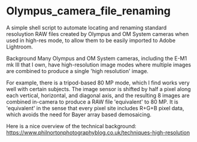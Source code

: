 # Olympus_camera_file_renaming
A simple shell script to automate locating and renaming standard resoluytion RAW files created by Olympus and OM System cameras when used in high-res mode, to allow them to be easily imported to Adobe Lightroom.

Background
Many Olympus and OM System cameras, including the E-M1 mk III that I own, have high-resolution image modes where multiple images are combined to produce a single 'high resolution' image. 

For example, there is a tripod-based 80 MP mode, which I find works very well with certain subjects. The image sensor is shifted by half a pixel along each vertical, horizontal, and diagonal axis, and the resulting 8 images are combined in-camera to produce a RAW file 'equivalent' to 80 MP. It is 'equivalent' in the sense that every pixel site includes R+G+B pixel data, which avoids the need for Bayer array based demosaicing. 

Here is a nice overview of the technical background: https://www.philnortonphotographyblog.co.uk/techniques-high-resolution
